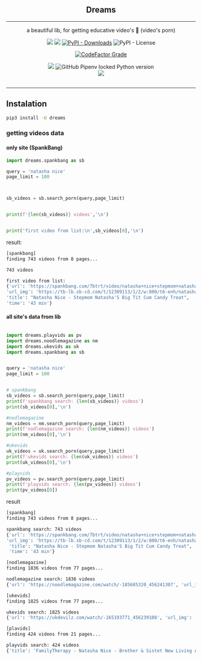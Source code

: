 <!-- <img  height='200px' width='460px' src='https://raw.githubusercontent.com/reinanbr/dreams/main/img/logo.png'>
<br> -->
<div align='center'>
<h2>Dreams</h2>
<hr>
<p> a beautiful lib, for getting educative video's 🍑 (video's porn)</p>
<a href='https://pypi.org/project/dreams/'><img src='https://img.shields.io/pypi/v/dreams'></a>
<a href='#'><img src='https://img.shields.io/pypi/wheel/dreams'></a>
<a href='#'><img alt="PyPI - Downloads" src="https://img.shields.io/pypi/dm/dreams"></a>
<img alt="PyPI - License" src="https://img.shields.io/pypi/l/dreams?color=orange">

<a href='#'><img alt="CodeFactor Grade" src="https://img.shields.io/codefactor/grade/github/reinanbr/dreams?logo=codefactor">
</a>


<img src='https://img.shields.io/badge/system-linux%20%7C%20deb-brightgreen'>

<img alt="GitHub Pipenv locked Python version" src="https://img.shields.io/github/pipenv/locked/python-version/reinanbr/dreams">


<!-- redes sociais -->
<br/>
<a href='https://instagram.com/reysofts/'><img src='https://shields.io/badge/insta-reysofts-darkviolet?logo=instagram&style=flat'></a>
</div>

<br>

<hr>

## Instalation
```sh
pip3 install -U dreams
```

### getting videos data
#### only site (SpankBang)
```py
import dreams.spankbang as sb

query = 'natasha nice'
page_limit = 100



sb_videos = sb.search_porn(query,page_limit)


print(f'{len(sb_videos)} videos','\n')


print('first video from list:\n',sb_videos[0],'\n')

```
result:
```sh
[spankbang]
finding 743 videos from 8 pages...

743 videos

first video from list:
{'url': 'https://spankbang.com/7btrt/video/natasha+nice+stepmom+natasha+s+big+tit+cum+candy+treat', 
'url_img': 'https://tb-lb.sb-cd.com/t/12309113/1/2/w:800/t6-enh/natasha-nice-stepmom-natasha.jpg', 
'title': "Natasha Nice - Stepmom Natasha'S Big Tit Cum Candy Treat", 
'time': '43 min'} 

```

#### all site's data from lib

```py
 
import dreams.playvids as pv
import dreams.noodlemagazine as nm
import dreams.ukevids as uk
import dreams.spankbang as sb


query = 'natasha nice'
page_limit = 100


# spankbang
sb_videos = sb.search_porn(query,page_limit)
print(f'spankbang search: {len(sb_videos)} videos')
print(sb_videos[0],'\n')

#nodlemagazine
nm_videos = nm.search_porn(query,page_limit)
print(f'nodlemagazine search: {len(nm_videos)} videos')
print(nm_videos[0],'\n')

#ukevids
uk_videos = uk.search_porn(query,page_limit)
print(f'ukevids search: {len(uk_videos)} videos')
print(uk_videos[0],'\n')

#playvids
pv_videos = pv.search_porn(query,page_limit)
print(f'playvids search: {len(pv_videos)} videos')
print(pv_videos[0])

```
result
```sh
[spankbang]
finding 743 videos from 8 pages...

spankbang search: 743 videos
{'url': 'https://spankbang.com/7btrt/video/natasha+nice+stepmom+natasha+s+big+tit+cum+candy+treat', 
'url_img': 'https://tb-lb.sb-cd.com/t/12309113/1/2/w:800/t6-enh/natasha-nice-stepmom-natasha.jpg',
 'title': "Natasha Nice - Stepmom Natasha'S Big Tit Cum Candy Treat", 
 'time': '43 min'} 

[nodlemagazine]
finding 1836 videos from 77 pages...

nodlemagazine search: 1836 videos
{'url': 'https://noodlemagazine.com/watch/-185685320_456241307', 'url_img': 'https://sun9-69.userapi.com/IGcjNOFDr5ZdMzaBphzTVbY3yHFgjTKtHrNjow/D5lJjhTt3p4.jpg', 'title': "Step mom natasha's big tits cum candy treat natasha nice familyxxx 2022 new porn milf big ass sex hd taboo incest pov", 'time': ' 43:06'} 

[ukevids]
finding 1825 videos from 77 pages...

ukevids search: 1825 videos
{'url': 'https://ukdevilz.com/watch/-165193771_456239108', 'url_img': 'https://sun9-66.userapi.com/c845123/v845123080/699f2/42fyF8MAdjU.jpg', 'title': 'Xandra sixx, darcie dolce, natasha nice (sorority initiation) sex porno', 'time': ' 31:58'} 

[plavids]
finding 424 videos from 21 pages...

playvids search: 424 videos
{'title': 'FamilyTherapy - Natasha Nice - Brother & Sistet New Living Arrangement', 'duration': '49:20', 'imgUrl': 'https://cdn-img1.playvids.com/thumbs/262/2624984/1483_m.jpg', 'url': 'https://www.playvids.com/Rkpy16IW7EX/familytherapy-natasha-nice-brother-sistet-new-living-arrangement', 'dur': 2960}
```


